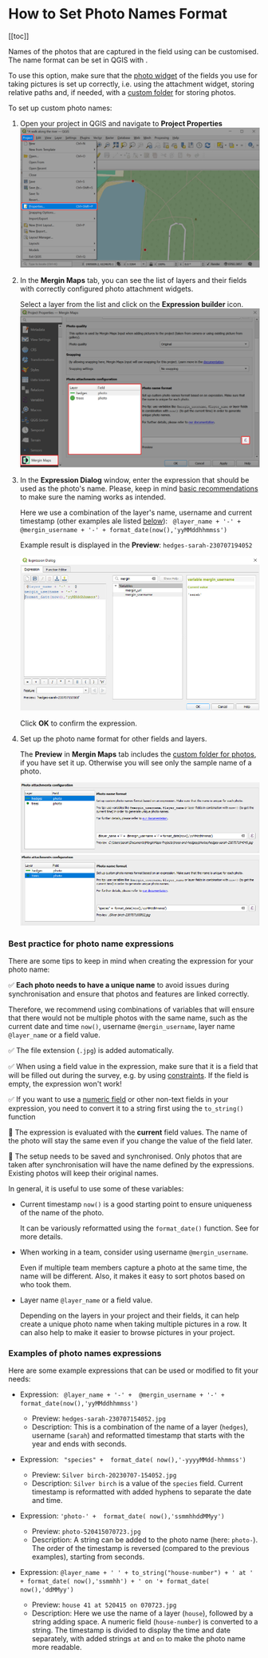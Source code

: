 # How to Set Photo Names Format
<SinceBadge type="Plugin" version="2023.2.0" /> 
[[toc]]

Names of the photos that are captured in the field using <MobileAppName /> can be customised. The name format can be set in QGIS with <QGISPluginName />. 

To use this option, make sure that the [photo widget](../../layer/photos/#attachment-widget-in-qgis) of the fields you use for taking pictures is set up correctly, i.e. using the attachment widget, storing relative paths and, if needed, with a [custom folder](../../layer/photos/#how-to-set-up-a-custom-folder-for-storing-photos) for storing photos. 

To set up custom photo names:
1. Open your <MainPlatformNameLink /> project in QGIS and navigate to **Project Properties**
   ![QGIS Project Properties](../qgis-project-properties.jpg "QGIS Project Properties")

2. In the **Mergin Maps** tab, you can see the list of layers and their fields with correctly configured photo attachment widgets.

   Select a layer from the list and click on the **Expression builder** icon.
   ![Mergin Maps QGIS Plugin Custom photo name setup](./plugin-photo-name-available-layers.jpg "Mergin Maps QGIS Plugin Custom photo name setup")
 
3. In the **Expression Dialog** window, enter the expression that should be used as the photo's name. Please, keep in mind [basic recommendations](#best-practice-for-photo-name-expressions) to make sure the naming works as intended.

   Here we use a combination of the layer's name, <MainPlatformName /> username and current timestamp (other examples ale listed [below](#examples-of-photo-names-expressions)): 
   ` @layer_name + '-' +  @mergin_username + '-' + format_date(now(),'yyMMddhhmmss')`
   
   Example result is displayed in the **Preview**: `hedges-sarah-230707194052`
   
   ![QGIS Expression for custom photo name](./plugin-photo-name-expression-builder.jpg "QGIS Expression for custom photo name")
   
   Click **OK** to confirm the expression.

4. Set up the photo name format for other fields and layers. 

   The **Preview** in **Mergin Maps** tab includes the [custom folder for photos](../../layer/photos/#how-to-set-up-a-custom-folder-for-storing-photos), if you have set it up. Otherwise you will see only the sample name of a photo.
  
   ![Mergin Maps QGIS Plugin photo name setup with custom folder](./plugin-photo-name-format-folder.jpg "Mergin Maps QGIS Plugin photo name setup with custom folder")  
   ![Mergin Maps QGIS Plugin Custom photo name setup without custom folder](./plugin-photo-name-format.jpg "Mergin Maps QGIS Plugin Custom photo name setup without custom folder")

### Best practice for photo name expressions
There are some tips to keep in mind when creating the expression for your photo name:

:white_check_mark: **Each photo needs to have a unique name** to avoid issues during synchronisation and ensure that photos and features are linked correctly.

Therefore, we recommend using combinations of variables that will ensure that there would not be multiple photos with the same name, such as the current date and time `now()`, <MainPlatformName /> username `@mergin_username`, layer name `@layer_name` or a field value.

:white_check_mark: The file extension (`.jpg`) is added automatically.

:white_check_mark: When using a field value in the expression, make sure that it is a field that will be filled out during the survey, e.g. by using [constraints](../../layer/form-configuration/#constraints). If the field is empty, the expression won't work!

:white_check_mark: If you want to use a [numeric field](../../layer/form-widgets/#numbers) or other non-text fields in your expression, you need to convert it to a string first using the `to_string()` function

:no_entry_sign: The expression is evaluated with the **current** field values. The name of the photo will stay the same even if you change the value of the field later.

:no_entry_sign: The setup needs to be saved and synchronised. Only photos that are taken after synchronisation will have the name defined by the expressions. Existing photos will keep their original names.
   
In general, it is useful to use some of these variables:
- Current timestamp `now()` is a good starting point to ensure uniqueness of the name of the photo. 

  It can be variously reformatted using the `format_date()` function. See <QGISHelp ver="latest" link="/user_manual/expressions/functions_list.html#format-date" text="See QGIS User manual" /> for more details.
  
- When working in a team, consider using <MainPlatformName /> username `@mergin_username`.
  
  Even if multiple team members capture a photo at the same time, the name will be different. Also, it makes it easy to sort photos based on who took them. 

- Layer name `@layer_name` or a field value.
  
  Depending on the layers in your project and their fields, it can help create a unique photo name when taking multiple pictures in a row. It can also help to make it easier to browse pictures in your <MainPlatformNameLink /> project.


### Examples of photo names expressions
Here are some example expressions that can be used or modified to fit your needs:

- Expression: ` @layer_name + '-' +  @mergin_username + '-' + format_date(now(),'yyMMddhhmmss')`
   - Preview: `hedges-sarah-230707154052.jpg`
   - Description: This is a combination of the name of a layer (`hedges`), <MainPlatformName /> username (`sarah`) and reformatted timestamp that starts with the year and ends with seconds.

- Expression: ` "species" +  format_date( now(),'-yyyyMMdd-hhmmss')`
   - Preview: `Silver birch-20230707-154052.jpg`
   - Description: `Silver birch` is a value of the `species` field. Current timestamp is reformatted with added hyphens to separate the date and time.

- Expression: `'photo-' +  format_date( now(),'ssmmhhddMMyy')`
   - Preview: `photo-520415070723.jpg`
   - Description: A string can be added to the photo name (here: `photo-`). The order of the timestamp is reversed (compared to the previous examples), starting from seconds.

- Expression: `@layer_name + ' ' + to_string("house-number") + ' at ' + format_date( now(),'ssmmhh') + ' on '+ format_date( now(),'ddMMyy')`
   - Preview: `house 41 at 520415 on 070723.jpg`
   - Description: Here we use the name of a layer (`house`), followed by a string adding space. A numeric field (`house-number`) is converted to a string. The timestamp is divided to display the time and date separately, with added strings `at` and `on` to make the photo name more readable.
